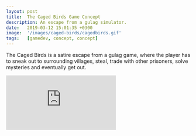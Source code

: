 ```yaml
---
layout: post
title:  The Caged Birds Game Concept
description: An escape from a gulag simulator.
date:   2019-03-12 15:01:35 +0300
image:  '/images/caged-birds/cagedbirds.gif'
tags:   [gamedev, concept, concept]
---
```

The Caged Birds is a satire escape from a gulag game, where the player has to sneak out to surrounding villages, steal, trade with other prisoners, solve mysteries and eventually get out. 

<p><iframe src="https://www.youtube.com/embed/J2Il2zkY94U" frameborder="0" allowfullscreen></iframe></p>






